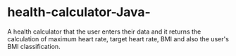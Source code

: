 # health-calculator-Java-
A health calculator that the user enters their data and it returns the calculation of maximum heart rate, target heart rate, BMI and also the user's BMI classification.
